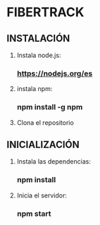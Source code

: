 # FIBERTRACK

## INSTALACIÓN
  
 1. Instala node.js:
    ### https://nodejs.org/es
     
 2. instala npm:
     ### npm install -g npm

 3. Clona el repositorio
         
## INICIALIZACIÓN

1. Instala las dependencias:
    ### npm install
2. Inicia el servidor:
    ### npm start
